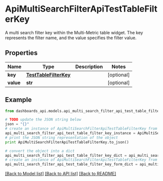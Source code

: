 # ApiMultiSearchFilterApiTestTableFilterKey

A multi search filter key within the Multi-Metric table widget. The key represents the filter name, and the value specifies the filter value.

## Properties
Name | Type | Description | Notes
------------ | ------------- | ------------- | -------------
**key** | [**TestTableFilterKey**](TestTableFilterKey.md) |  | [optional] 
**value** | **str** |  | [optional] 

## Example

```python
from dashboards_api.models.api_multi_search_filter_api_test_table_filter_key import ApiMultiSearchFilterApiTestTableFilterKey

# TODO update the JSON string below
json = "{}"
# create an instance of ApiMultiSearchFilterApiTestTableFilterKey from a JSON string
api_multi_search_filter_api_test_table_filter_key_instance = ApiMultiSearchFilterApiTestTableFilterKey.from_json(json)
# print the JSON string representation of the object
print ApiMultiSearchFilterApiTestTableFilterKey.to_json()

# convert the object into a dict
api_multi_search_filter_api_test_table_filter_key_dict = api_multi_search_filter_api_test_table_filter_key_instance.to_dict()
# create an instance of ApiMultiSearchFilterApiTestTableFilterKey from a dict
api_multi_search_filter_api_test_table_filter_key_form_dict = api_multi_search_filter_api_test_table_filter_key.from_dict(api_multi_search_filter_api_test_table_filter_key_dict)
```
[[Back to Model list]](../README.md#documentation-for-models) [[Back to API list]](../README.md#documentation-for-api-endpoints) [[Back to README]](../README.md)


